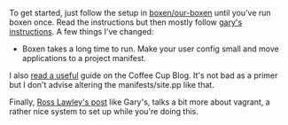 To get started, just follow the setup in [boxen/our-boxen](https://github.com/boxen/our-boxen) until you've run boxen once. Read the instructions but then mostly follow [gary's instructions](http://garylarizza.com/blog/2013/02/15/puppet-plus-github-equals-laptop-love/). A few things I've changed:
 - Boxen takes a long time to run. Make your user config small and move applications to a project manifest.

I also [read a useful](http://coffeecupblog.com/2013/03/24/automate-your-mac-provisioning-with-boxen-first-steps/) guide on the Coffee Cup Blog. It's not bad as a primer but I don't advise altering the manifests/site.pp like that.

Finally, [Ross Lawley's post](http://rosslawley.co.uk/2013/03/automate-all-the-things/) like Gary's, talks a bit more about vagrant, a rather nice system to set up while you're doing this.
